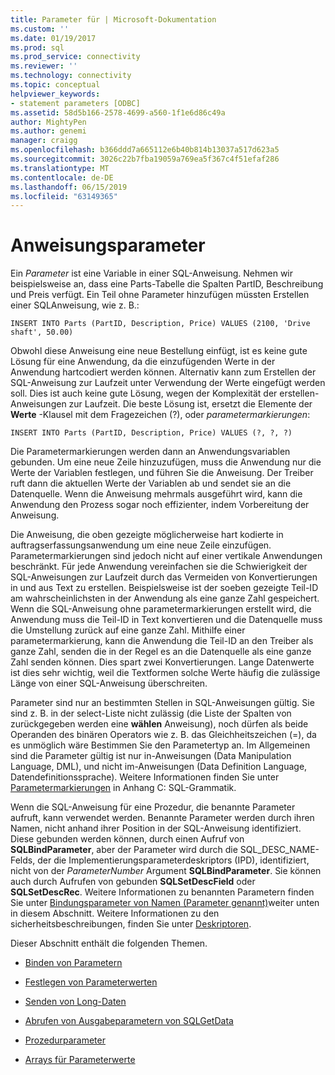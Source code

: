 ```yaml
---
title: Parameter für | Microsoft-Dokumentation
ms.custom: ''
ms.date: 01/19/2017
ms.prod: sql
ms.prod_service: connectivity
ms.reviewer: ''
ms.technology: connectivity
ms.topic: conceptual
helpviewer_keywords:
- statement parameters [ODBC]
ms.assetid: 58d5b166-2578-4699-a560-1f1e6d86c49a
author: MightyPen
ms.author: genemi
manager: craigg
ms.openlocfilehash: b366ddd7a665112e6b40b814b13037a517d623a5
ms.sourcegitcommit: 3026c22b7fba19059a769ea5f367c4f51efaf286
ms.translationtype: MT
ms.contentlocale: de-DE
ms.lasthandoff: 06/15/2019
ms.locfileid: "63149365"
---
```

# <a name="statement-parameters"></a>Anweisungsparameter
Ein *Parameter* ist eine Variable in einer SQL-Anweisung. Nehmen wir beispielsweise an, dass eine Parts-Tabelle die Spalten PartID, Beschreibung und Preis verfügt. Ein Teil ohne Parameter hinzufügen müssten Erstellen einer SQL­Anweisung, wie z. B.:  
  
```  
INSERT INTO Parts (PartID, Description, Price) VALUES (2100, 'Drive shaft', 50.00)  
```  
  
 Obwohl diese Anweisung eine neue Bestellung einfügt, ist es keine gute Lösung für eine Anwendung, da die einzufügenden Werte in der Anwendung hartcodiert werden können. Alternativ kann zum Erstellen der SQL-Anweisung zur Laufzeit unter Verwendung der Werte eingefügt werden soll. Dies ist auch keine gute Lösung, wegen der Komplexität der erstellen-Anweisungen zur Laufzeit. Die beste Lösung ist, ersetzt die Elemente der **Werte** -Klausel mit dem Fragezeichen (?), oder *parametermarkierungen*:  
  
```  
INSERT INTO Parts (PartID, Description, Price) VALUES (?, ?, ?)  
```  
  
 Die Parametermarkierungen werden dann an Anwendungsvariablen gebunden. Um eine neue Zeile hinzuzufügen, muss die Anwendung nur die Werte der Variablen festlegen, und führen Sie die Anweisung. Der Treiber ruft dann die aktuellen Werte der Variablen ab und sendet sie an die Datenquelle. Wenn die Anweisung mehrmals ausgeführt wird, kann die Anwendung den Prozess sogar noch effizienter, indem Vorbereitung der Anweisung.  
  
 Die Anweisung, die oben gezeigte möglicherweise hart kodierte in auftragserfassungsanwendung um eine neue Zeile einzufügen. Parametermarkierungen sind jedoch nicht auf einer vertikale Anwendungen beschränkt. Für jede Anwendung vereinfachen sie die Schwierigkeit der SQL-Anweisungen zur Laufzeit durch das Vermeiden von Konvertierungen in und aus Text zu erstellen. Beispielsweise ist der soeben gezeigte Teil-ID am wahrscheinlichsten in der Anwendung als eine ganze Zahl gespeichert. Wenn die SQL-Anweisung ohne parametermarkierungen erstellt wird, die Anwendung muss die Teil-ID in Text konvertieren und die Datenquelle muss die Umstellung zurück auf eine ganze Zahl. Mithilfe einer parametermarkierung, kann die Anwendung die Teil-ID an den Treiber als ganze Zahl, senden die in der Regel es an die Datenquelle als eine ganze Zahl senden können. Dies spart zwei Konvertierungen. Lange Datenwerte ist dies sehr wichtig, weil die Textformen solche Werte häufig die zulässige Länge von einer SQL-Anweisung überschreiten.  
  
 Parameter sind nur an bestimmten Stellen in SQL-Anweisungen gültig. Sie sind z. B. in der select-Liste nicht zulässig (die Liste der Spalten von zurückgegeben werden eine **wählen** Anweisung), noch dürfen als beide Operanden des binären Operators wie z. B. das Gleichheitszeichen (=), da es unmöglich wäre Bestimmen Sie den Parametertyp an. Im Allgemeinen sind die Parameter gültig ist nur in-Anweisungen (Data Manipulation Language, DML), und nicht im-Anweisungen (Data Definition Language, Datendefinitionssprache). Weitere Informationen finden Sie unter [Parametermarkierungen](../../../odbc/reference/appendixes/parameter-markers.md) in Anhang C: SQL-Grammatik.  
  
 Wenn die SQL-Anweisung für eine Prozedur, die benannte Parameter aufruft, kann verwendet werden. Benannte Parameter werden durch ihren Namen, nicht anhand ihrer Position in der SQL-Anweisung identifiziert. Diese gebunden werden können, durch einen Aufruf von **SQLBindParameter**, aber der Parameter wird durch die SQL_DESC_NAME-Felds, der die Implementierungsparameterdeskriptors (IPD), identifiziert, nicht von der *ParameterNumber* Argument **SQLBindParameter**. Sie können auch durch Aufrufen von gebunden **SQLSetDescField** oder **SQLSetDescRec**. Weitere Informationen zu benannten Parametern finden Sie unter [Bindungsparameter von Namen (Parameter genannt)](../../../odbc/reference/develop-app/binding-parameters-by-name-named-parameters.md)weiter unten in diesem Abschnitt. Weitere Informationen zu den sicherheitsbeschreibungen, finden Sie unter [Deskriptoren](../../../odbc/reference/develop-app/descriptors.md).  
  
 Dieser Abschnitt enthält die folgenden Themen.  
  
-   [Binden von Parametern](../../../odbc/reference/develop-app/binding-parameters-odbc.md)  
  
-   [Festlegen von Parameterwerten](../../../odbc/reference/develop-app/setting-parameter-values.md)  
  
-   [Senden von Long-Daten](../../../odbc/reference/develop-app/sending-long-data.md)  
  
-   [Abrufen von Ausgabeparametern von SQLGetData](../../../odbc/reference/develop-app/retrieving-output-parameters-using-sqlgetdata.md)  
  
-   [Prozedurparameter](../../../odbc/reference/develop-app/procedure-parameters.md)  
  
-   [Arrays für Parameterwerte](../../../odbc/reference/develop-app/arrays-of-parameter-values.md)
